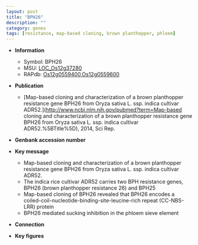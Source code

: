 ```yaml
---
layout: post
title: "BPH26"
description: ""
category: genes
tags: [resistance, map-based cloning, brown planthopper, phloem]
---
```


* **Information**  
    + Symbol: BPH26  
    + MSU: [LOC_Os12g37280](http://rice.plantbiology.msu.edu/cgi-bin/ORF_infopage.cgi?orf=LOC_Os12g37280)  
    + RAPdb: [Os12g0559400](http://rapdb.dna.affrc.go.jp/viewer/gbrowse_details/irgsp1?name=Os12g0559400),[Os12g0559600](http://rapdb.dna.affrc.go.jp/viewer/gbrowse_details/irgsp1?name=Os12g0559600)  

* **Publication**  
    + [Map-based cloning and characterization of a brown planthopper resistance gene BPH26 from Oryza sativa L. ssp. indica cultivar ADR52.](http://www.ncbi.nlm.nih.gov/pubmed?term=Map-based cloning and characterization of a brown planthopper resistance gene BPH26 from Oryza sativa L. ssp. indica cultivar ADR52.%5BTitle%5D), 2014, Sci Rep.

* **Genbank accession number**  

* **Key message**  
    + Map-based cloning and characterization of a brown planthopper resistance gene BPH26 from Oryza sativa L. ssp. indica cultivar ADR52.
    + The indica rice cultivar ADR52 carries two BPH resistance genes, BPH26 (brown planthopper resistance 26) and BPH25
    + Map-based cloning of BPH26 revealed that BPH26 encodes a coiled-coil-nucleotide-binding-site-leucine-rich repeat (CC-NBS-LRR) protein
    + BPH26 mediated sucking inhibition in the phloem sieve element

* **Connection**  

* **Key figures**  


